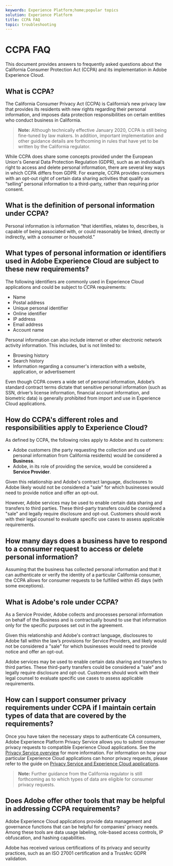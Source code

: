 ```yaml
---
keywords: Experience Platform;home;popular topics
solution: Experience Platform
title: CCPA FAQ
topic: troubleshooting
---
```


# CCPA FAQ

This document provides answers to frequently asked questions about the California Consumer Protection Act (CCPA) and its implementation in Adobe Experience Cloud.

## What is CCPA?

The California Consumer Privacy Act (CCPA) is California’s new privacy law that provides its residents with new rights regarding their personal information, and imposes data protection responsibilities on certain entities who conduct business in California.

> **Note:** Although technically effective January 2020, CCPA is still being fine-tuned by law makers. In addition, important implementation and other guidance details are forthcoming in rules that have yet to be written by the California regulator.   

While CCPA does share some concepts provided under the European Union's General Data Protection Regulation (GDPR), such as an individual’s right to access and delete personal information, there are several key ways in which CCPA differs from GDPR. For example, CCPA provides consumers with an opt-out right of certain data sharing activities that qualify as “selling” personal information to a third-party, rather than requiring prior consent.      

## What is the definition of personal information under CCPA?

Personal information is information “that identifies, relates to, describes, is capable of being associated with, or could reasonably be linked, directly or indirectly, with a consumer or household.”  

## What types of personal information or identifiers used in Adobe Experience Cloud are subject to these new requirements?

The following identifiers are commonly used in Experience Cloud applications and could be subject to CCPA requirements:

- Name
- Postal address
- Unique personal identifier
- Online identifier
- IP address
- Email address
- Account name

Personal information can also include internet or other electronic network activity information. This includes, but is not limited to:

- Browsing history
- Search history
- Information regarding a consumer's interaction with a website, application, or advertisement

Even though CCPA covers a wide set of personal information, Adobe’s standard contract terms dictate that sensitive personal information (such as SSN, driver’s license information, financial account information, and biometric data) is generally prohibited from import and use in Experience Cloud applications.  

## How do CCPA's different roles and responsibilities apply to Experience Cloud?

As defined by CCPA, the following roles apply to Adobe and its customers:

- Adobe customers (the party requesting the collection and use of personal information from California residents) would be considered a **Business**.  
- Adobe, in its role of providing the service, would be considered a **Service Provider**.    

Given this relationship and Adobe's contract language, disclosures to Adobe likely would not be considered a "sale" for which businesses would need to provide notice and offer an opt-out.  

However, Adobe services may be used to enable certain data sharing and transfers to third parties. These third-party transfers could be considered a "sale" and legally require disclosure and opt-out.  Customers should work with their legal counsel to evaluate specific use cases to assess applicable requirements.

## How many days does a business have to respond to a consumer request to access or delete personal information?

Assuming that the business has collected personal information and that it can authenticate or verify the identity of a particular California consumer, the CCPA allows for consumer requests to be fulfilled within 45 days (with some exceptions).   

## What is Adobe's role under CCPA?

As a Service Provider, Adobe collects and processes personal information on behalf of the Business and is contractually bound to use that information only for the specific purposes set out in the agreement.  

Given this relationship and Adobe's contract language, disclosures to Adobe fall within the law’s provisions for Service Providers, and likely would not be considered a "sale" for which businesses would need to provide notice and offer an opt-out.  

Adobe services may be used to enable certain data sharing and transfers to third parties. These third-party transfers could be considered a "sale" and legally require disclosure and opt-out.  Customers should work with their legal counsel to evaluate specific use cases to assess applicable requirements.

## How can I support consumer privacy requirements under CCPA if I maintain certain types of data that are covered by the requirements?

Once you have taken the necessary steps to authenticate CA consumers, Adobe Experience Platform Privacy Service allows you to submit consumer privacy requests to compatible Experience Cloud applications. See the [Privacy Service overview](../home.md) for more information. For information on how your particular Experience Cloud applications can honor privacy requests, please refer to the guide on [Privacy Service and Experience Cloud applications](../experience-cloud-apps.md).

> **Note:** Further guidance from the California regulator is still forthcoming as to which types of data are eligible for consumer privacy requests.

## Does Adobe offer other tools that may be helpful in addressing CCPA requirements?

Adobe Experience Cloud applications provide data management and governance functions that can be helpful for companies' privacy needs. Among these tools are data usage labeling, role-based access controls, IP obfuscation, and hashing capabilities.

Adobe has received various certifications of its privacy and security practices, such as an ISO 27001 certification and a TrustArc GDPR validation.  